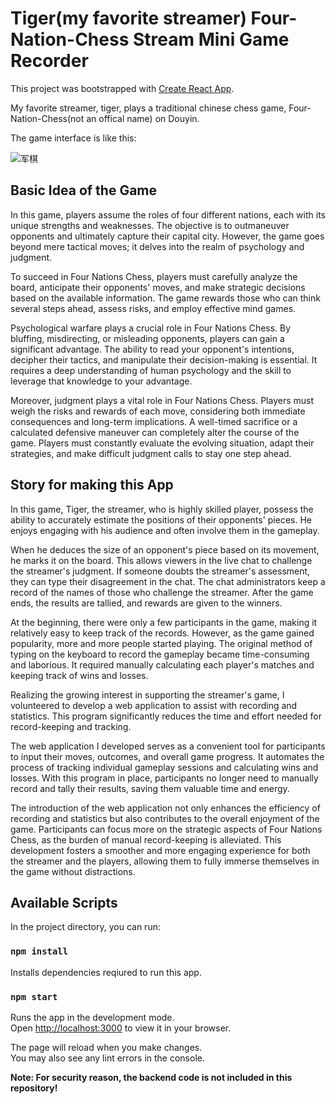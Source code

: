 # Tiger(my favorite streamer) Four-Nation-Chess Stream Mini Game Recorder

This project was bootstrapped with [Create React App](https://github.com/facebook/create-react-app).

My favorite streamer, tiger, plays a traditional chinese chess game, Four-Nation-Chess(not an offical name) on Douyin.

The game interface is like this:

![军棋](https://github.com/627965745/tiger-chess-record/assets/25855932/9652190f-4207-45cf-a6b0-b056853cefba)

## Basic Idea of the Game
In this game, players assume the roles of four different nations, each with its unique strengths and weaknesses. The objective is to outmaneuver opponents and ultimately capture their capital city. However, the game goes beyond mere tactical moves; it delves into the realm of psychology and judgment.

To succeed in Four Nations Chess, players must carefully analyze the board, anticipate their opponents' moves, and make strategic decisions based on the available information. The game rewards those who can think several steps ahead, assess risks, and employ effective mind games.

Psychological warfare plays a crucial role in Four Nations Chess. By bluffing, misdirecting, or misleading opponents, players can gain a significant advantage. The ability to read your opponent's intentions, decipher their tactics, and manipulate their decision-making is essential. It requires a deep understanding of human psychology and the skill to leverage that knowledge to your advantage.

Moreover, judgment plays a vital role in Four Nations Chess. Players must weigh the risks and rewards of each move, considering both immediate consequences and long-term implications. A well-timed sacrifice or a calculated defensive maneuver can completely alter the course of the game. Players must constantly evaluate the evolving situation, adapt their strategies, and make difficult judgment calls to stay one step ahead.

## Story for making this App
In this game, Tiger, the streamer, who is highly skilled player, possess the ability to accurately estimate the positions of their opponents' pieces. He enjoys engaging with his audience and often involve them in the gameplay.

When he deduces the size of an opponent's piece based on its movement, he marks it on the board. This allows viewers in the live chat to challenge the streamer's judgment. If someone doubts the streamer's assessment, they can type their disagreement in the chat. The chat administrators keep a record of the names of those who challenge the streamer. After the game ends, the results are tallied, and rewards are given to the winners.


At the beginning, there were only a few participants in the game, making it relatively easy to keep track of the records. However, as the game gained popularity, more and more people started playing. The original method of typing on the keyboard to record the gameplay became time-consuming and laborious. It required manually calculating each player's matches and keeping track of wins and losses.

Realizing the growing interest in supporting the streamer's game, I volunteered to develop a web application to assist with recording and statistics. This program significantly reduces the time and effort needed for record-keeping and tracking.

The web application I developed serves as a convenient tool for participants to input their moves, outcomes, and overall game progress. It automates the process of tracking individual gameplay sessions and calculating wins and losses. With this program in place, participants no longer need to manually record and tally their results, saving them valuable time and energy.

The introduction of the web application not only enhances the efficiency of recording and statistics but also contributes to the overall enjoyment of the game. Participants can focus more on the strategic aspects of Four Nations Chess, as the burden of manual record-keeping is alleviated. This development fosters a smoother and more engaging experience for both the streamer and the players, allowing them to fully immerse themselves in the game without distractions.



## Available Scripts

In the project directory, you can run:

### `npm install`

Installs dependencies reqiured to run this app.

### `npm start`

Runs the app in the development mode.\
Open [http://localhost:3000](http://localhost:3000) to view it in your browser.

The page will reload when you make changes.\
You may also see any lint errors in the console.


**Note: For security reason, the backend code is not included in this repository!**


